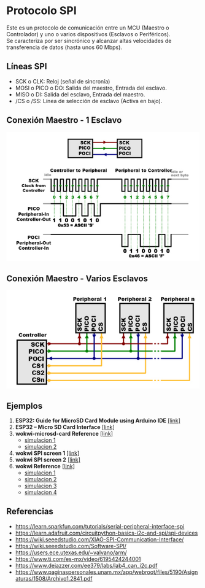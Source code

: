 # Protocolo SPI

Este es un protocolo de comunicación entre un MCU (Maestro o Controlador) y uno o varios dispositivos (Esclavos o Periféricos).<br>
Se caracteriza por ser sincrónico y alcanzar altas velocidades de transferencia de datos (hasta unos 60 Mbps).

## Líneas SPI

* SCK o CLK: Reloj (señal de sincronía)
* MOSI o PICO o DO: Salida del maestro, Entrada del esclavo.
* MISO o DI: Salida del esclavo, Entrada del maestro.
* /CS o /SS: Línea de selección de esclavo (Activa en bajo).

## Conexión Maestro - 1 Esclavo

![Maestro - 1 Esclavo](SPI-Master1Slave.png)

## Conexión Maestro - Varios Esclavos

![Maestro - Múltiples Esclavos](SPI-MasterMSlave.png)

## Ejemplos

1. **ESP32: Guide for MicroSD Card Module using Arduino IDE** [[link]](https://randomnerdtutorials.com/esp32-microsd-card-arduino/)
2. **ESP32 – Micro SD Card Interface** [[link]](https://www.instructables.com/ESP32-Micro-SD-Card-Interface/)
3. **wokwi-microsd-card Reference** [[link]](https://docs.wokwi.com/parts/wokwi-microsd-card)
   * [simulacion 1](https://wokwi.com/projects/310542489623724609)
   * [simulacion 2](https://wokwi.com/projects/310692660849410626)
4. **wokwi SPI screen 1** [[link]](https://wokwi.com/projects/389142490169497601)
5. **wokwi SPI screen 2** [[link]](https://wokwi.com/projects/409312856465230849)
6. **wokwi Reference** [[link]](https://docs.wokwi.com/parts/wokwi-ili9341)
   * [simulacion 1](https://wokwi.com/projects/307567201804616256)
   * [simulacion 2](https://wokwi.com/projects/307567963154678338)
   * [simulacion 3](https://wokwi.com/projects/307664460274729536)
   * [simulacion 4](https://wokwi.com/projects/308022099088245312)

## Referencias

* https://learn.sparkfun.com/tutorials/serial-peripheral-interface-spi
* https://learn.adafruit.com/circuitpython-basics-i2c-and-spi/spi-devices
* https://wiki.seeedstudio.com/XIAO-SPI-Communication-Interface/
* https://wiki.seeedstudio.com/Software-SPI/
* https://users.ece.utexas.edu/~valvano/arm/
* https://www.ti.com/es-mx/video/6195424244001
* https://www.dejazzer.com/ee379/labs/lab4_can_i2c.pdf
* https://www.paginaspersonales.unam.mx/app/webroot/files/5190/Asignaturas/1508/Archivo1.2841.pdf
